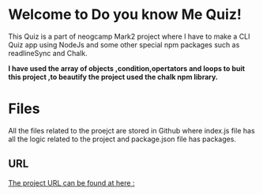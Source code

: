 # Welcome to Do you know Me Quiz!

This Quiz is a part of neogcamp Mark2 project where I have to make a CLI Quiz app using NodeJs and some other special npm packages such as readlineSync and Chalk.

**I have used the array of objects ,condition,opertators and loops to buit this project ,to beautify the project  used the chalk npm library.**

# Files

All the files related to the proejct are stored in Github where index.js file has all the logic related to the project and package.json file has packages.

## URL 

[The project URL can be found at here :](https://replit.com/@iprankurpandey/CLI-DoYouKnowMe-Mark-I-NeoGCamp-lvl0)
